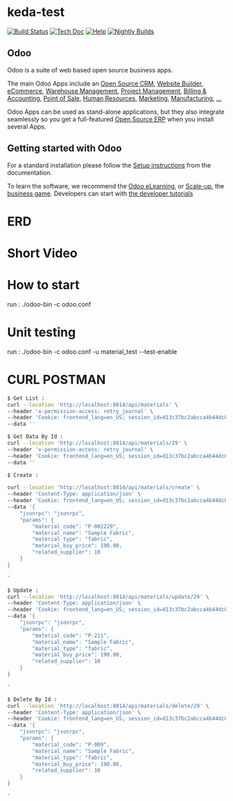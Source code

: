 # keda-test
[![Build Status](https://runbot.odoo.com/runbot/badge/flat/1/master.svg)](https://runbot.odoo.com/runbot)
[![Tech Doc](https://img.shields.io/badge/master-docs-875A7B.svg?style=flat&colorA=8F8F8F)](https://www.odoo.com/documentation/16.0)
[![Help](https://img.shields.io/badge/master-help-875A7B.svg?style=flat&colorA=8F8F8F)](https://www.odoo.com/forum/help-1)
[![Nightly Builds](https://img.shields.io/badge/master-nightly-875A7B.svg?style=flat&colorA=8F8F8F)](https://nightly.odoo.com/)

Odoo
----

Odoo is a suite of web based open source business apps.

The main Odoo Apps include an <a href="https://www.odoo.com/page/crm">Open Source CRM</a>,
<a href="https://www.odoo.com/app/website">Website Builder</a>,
<a href="https://www.odoo.com/app/ecommerce">eCommerce</a>,
<a href="https://www.odoo.com/app/inventory">Warehouse Management</a>,
<a href="https://www.odoo.com/app/project">Project Management</a>,
<a href="https://www.odoo.com/app/accounting">Billing &amp; Accounting</a>,
<a href="https://www.odoo.com/app/point-of-sale-shop">Point of Sale</a>,
<a href="https://www.odoo.com/app/employees">Human Resources</a>,
<a href="https://www.odoo.com/app/social-marketing">Marketing</a>,
<a href="https://www.odoo.com/app/manufacturing">Manufacturing</a>,
<a href="https://www.odoo.com/">...</a>

Odoo Apps can be used as stand-alone applications, but they also integrate seamlessly so you get
a full-featured <a href="https://www.odoo.com">Open Source ERP</a> when you install several Apps.

Getting started with Odoo
-------------------------

For a standard installation please follow the <a href="https://www.odoo.com/documentation/16.0/administration/install/install.html">Setup instructions</a>
from the documentation.

To learn the software, we recommend the <a href="https://www.odoo.com/slides">Odoo eLearning</a>, or <a href="https://www.odoo.com/page/scale-up-business-game">Scale-up</a>, the <a href="https://www.odoo.com/page/scale-up-business-game">business game</a>. Developers can start with <a href="https://www.odoo.com/documentation/16.0/developer/howtos.html">the developer tutorials</a>

# ERD

# Short Video


# How to start

run : ./odoo-bin -c odoo.conf 

# Unit testing

run : ./odoo-bin -c odoo.conf -u material_test --test-enable

# CURL POSTMAN

```bash
$ Get List : 
curl --location 'http://localhost:8014/api/materials' \
--header 'x-permission-access: retry_journal' \
--header 'Cookie: frontend_lang=en_US; session_id=d13c37bc2abcca4b44dc82257ef89e1b5794e2e2' \
--data ''

```

```bash
$ Get Data By Id : 
curl --location 'http://localhost:8014/api/materials/29' \
--header 'x-permission-access: retry_journal' \
--header 'Cookie: frontend_lang=en_US; session_id=d13c37bc2abcca4b44dc82257ef89e1b5794e2e2' \
--data ''

```

```bash
$ Create : 

curl --location 'http://localhost:8014/api/materials/create' \
--header 'Content-Type: application/json' \
--header 'Cookie: frontend_lang=en_US; session_id=d13c37bc2abcca4b44dc82257ef89e1b5794e2e2; frontend_lang=en_US; session_id=d13c37bc2abcca4b44dc82257ef89e1b5794e2e2' \
--data '{
    "jsonrpc": "jsonrpc",
    "params": {
        "material_code": "P-002229",
        "material_name": "Sample Fabric",
        "material_type": "fabric",
        "material_buy_price": 190.00,
        "related_supplier": 10
    }
}

'
```

```bash
$ Update : 
curl --location 'http://localhost:8014/api/materials/update/29' \
--header 'Content-Type: application/json' \
--header 'Cookie: frontend_lang=en_US; session_id=d13c37bc2abcca4b44dc82257ef89e1b5794e2e2; frontend_lang=en_US; session_id=d13c37bc2abcca4b44dc82257ef89e1b5794e2e2' \
--data '{
    "jsonrpc": "jsonrpc",
    "params": {
        "material_code": "P-211",
        "material_name": "Sample Fabric",
        "material_type": "fabric",
        "material_buy_price": 190.00,
        "related_supplier": 10
    }
}

'
```

```bash
$ Delete By Id : 
curl --location 'http://localhost:8014/api/materials/delete/29' \
--header 'Content-Type: application/json' \
--header 'Cookie: frontend_lang=en_US; session_id=d13c37bc2abcca4b44dc82257ef89e1b5794e2e2' \
--data '{
    "jsonrpc": "jsonrpc",
    "params": {
        "material_code": "P-009",
        "material_name": "Sample Fabric",
        "material_type": "fabric",
        "material_buy_price": 190.00,
        "related_supplier": 10
    }
}

'
```